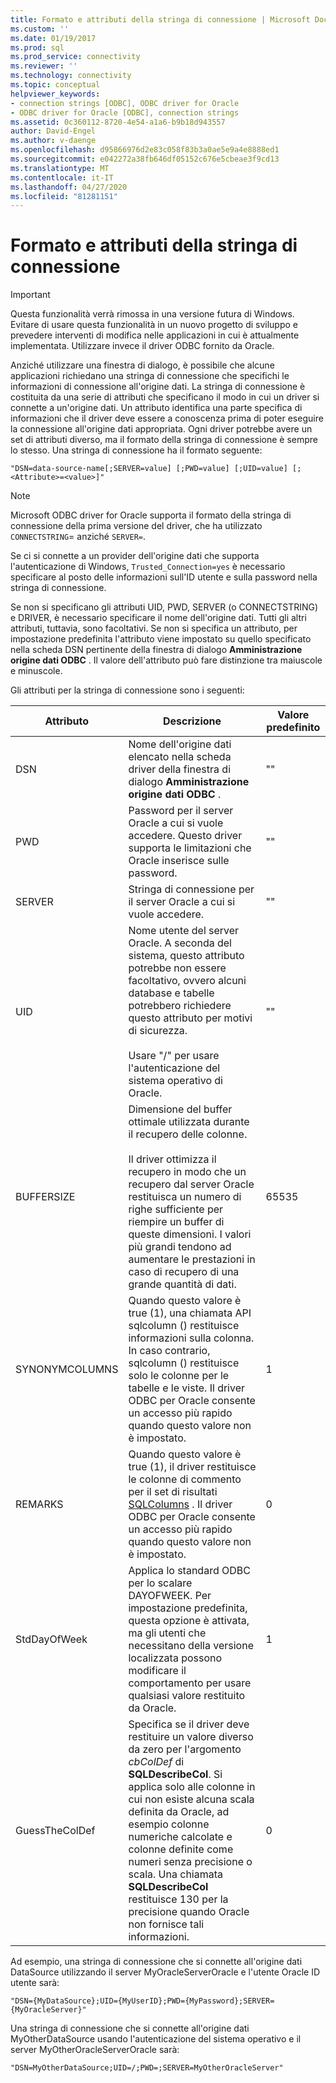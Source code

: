 ```yaml
---
title: Formato e attributi della stringa di connessione | Microsoft Docs
ms.custom: ''
ms.date: 01/19/2017
ms.prod: sql
ms.prod_service: connectivity
ms.reviewer: ''
ms.technology: connectivity
ms.topic: conceptual
helpviewer_keywords:
- connection strings [ODBC], ODBC driver for Oracle
- ODBC driver for Oracle [ODBC], connection strings
ms.assetid: 0c360112-8720-4e54-a1a6-b9b18d943557
author: David-Engel
ms.author: v-daenge
ms.openlocfilehash: d95866976d2e83c058f83b3a0ae5e9a4e8888ed1
ms.sourcegitcommit: e042272a38fb646df05152c676e5cbeae3f9cd13
ms.translationtype: MT
ms.contentlocale: it-IT
ms.lasthandoff: 04/27/2020
ms.locfileid: "81281151"
---
```

# <a name="connection-string-format-and-attributes"></a>Formato e attributi della stringa di connessione
> [!IMPORTANT]  
>  Questa funzionalità verrà rimossa in una versione futura di Windows. Evitare di usare questa funzionalità in un nuovo progetto di sviluppo e prevedere interventi di modifica nelle applicazioni in cui è attualmente implementata. Utilizzare invece il driver ODBC fornito da Oracle.  
  
 Anziché utilizzare una finestra di dialogo, è possibile che alcune applicazioni richiedano una stringa di connessione che specifichi le informazioni di connessione all'origine dati. La stringa di connessione è costituita da una serie di attributi che specificano il modo in cui un driver si connette a un'origine dati. Un attributo identifica una parte specifica di informazioni che il driver deve essere a conoscenza prima di poter eseguire la connessione all'origine dati appropriata. Ogni driver potrebbe avere un set di attributi diverso, ma il formato della stringa di connessione è sempre lo stesso. Una stringa di connessione ha il formato seguente:  
  
```  
"DSN=data-source-name[;SERVER=value] [;PWD=value] [;UID=value] [;<Attribute>=<value>]"  
```  
  
> [!NOTE]  
>  Microsoft ODBC driver for Oracle supporta il formato della stringa di connessione della prima versione del driver, che ha utilizzato `CONNECTSTRING`= anziché `SERVER=`.  
  
 Se ci si connette a un provider dell'origine dati che supporta l'autenticazione di Windows, `Trusted_Connection=yes` è necessario specificare al posto delle informazioni sull'ID utente e sulla password nella stringa di connessione.  
  
 Se non si specificano gli attributi UID, PWD, SERVER (o CONNECTSTRING) e DRIVER, è necessario specificare il nome dell'origine dati. Tutti gli altri attributi, tuttavia, sono facoltativi. Se non si specifica un attributo, per impostazione predefinita l'attributo viene impostato su quello specificato nella scheda DSN pertinente della finestra di dialogo **Amministrazione origine dati ODBC** . Il valore dell'attributo può fare distinzione tra maiuscole e minuscole.  
  
 Gli attributi per la stringa di connessione sono i seguenti:  
  
|Attributo|Descrizione|Valore predefinito|  
|---------------|-----------------|-------------------|  
|DSN|Nome dell'origine dati elencato nella scheda driver della finestra di dialogo **Amministrazione origine dati ODBC** .|""|  
|PWD|Password per il server Oracle a cui si vuole accedere. Questo driver supporta le limitazioni che Oracle inserisce sulle password.|""|  
|SERVER|Stringa di connessione per il server Oracle a cui si vuole accedere.|""|  
|UID|Nome utente del server Oracle. A seconda del sistema, questo attributo potrebbe non essere facoltativo, ovvero alcuni database e tabelle potrebbero richiedere questo attributo per motivi di sicurezza.<br /><br /> Usare "/" per usare l'autenticazione del sistema operativo di Oracle.|""|  
|BUFFERSIZE|Dimensione del buffer ottimale utilizzata durante il recupero delle colonne.<br /><br /> Il driver ottimizza il recupero in modo che un recupero dal server Oracle restituisca un numero di righe sufficiente per riempire un buffer di queste dimensioni. I valori più grandi tendono ad aumentare le prestazioni in caso di recupero di una grande quantità di dati.|65535|  
|SYNONYMCOLUMNS|Quando questo valore è true (1), una chiamata API sqlcolumn () restituisce informazioni sulla colonna. In caso contrario, sqlcolumn () restituisce solo le colonne per le tabelle e le viste. Il driver ODBC per Oracle consente un accesso più rapido quando questo valore non è impostato.|1|  
|REMARKS|Quando questo valore è true (1), il driver restituisce le colonne di commento per il set di risultati [SQLColumns](../../odbc/microsoft/level-1-api-functions-odbc-driver-for-oracle.md) . Il driver ODBC per Oracle consente un accesso più rapido quando questo valore non è impostato.|0|  
|StdDayOfWeek|Applica lo standard ODBC per lo scalare DAYOFWEEK. Per impostazione predefinita, questa opzione è attivata, ma gli utenti che necessitano della versione localizzata possono modificare il comportamento per usare qualsiasi valore restituito da Oracle.|1|  
|GuessTheColDef|Specifica se il driver deve restituire un valore diverso da zero per l'argomento *cbColDef* di **SQLDescribeCol**. Si applica solo alle colonne in cui non esiste alcuna scala definita da Oracle, ad esempio colonne numeriche calcolate e colonne definite come numeri senza precisione o scala. Una chiamata **SQLDescribeCol** restituisce 130 per la precisione quando Oracle non fornisce tali informazioni.|0|  
  
 Ad esempio, una stringa di connessione che si connette all'origine dati DataSource utilizzando il server MyOracleServerOracle e l'utente Oracle ID utente sarà:  
  
```  
"DSN={MyDataSource};UID={MyUserID};PWD={MyPassword};SERVER={MyOracleServer}"  
```  
  
 Una stringa di connessione che si connette all'origine dati MyOtherDataSource usando l'autenticazione del sistema operativo e il server MyOtherOracleServerOracle sarà:  
  
```  
"DSN=MyOtherDataSource;UID=/;PWD=;SERVER=MyOtherOracleServer"  
```
